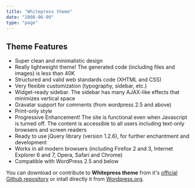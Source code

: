 ```yaml
---
title: "Whitepress theme"
date: "2008-06-09"
type: "page"
---
```


## Theme Features

- Super clean and minimalistic design
- Really lightweight theme! The generated code (including files and images) is less than 40K
- Structured and valid web standards code (XHTML and CSS)
- Very flexible customization (typography, sidebar, etc.)
- Widget-ready sidebar. The sidebar has many AJAX-like effects that minimizes vertical space
- Gravatar support for comments (from wordpress 2.5 and above)
- Print-only style
- Progressive Enhancement! The site is functional even when Javascript is turned off. The content is accessible to all users including text-only browsers and screen readers
- Ready to use jQuery library (version 1.2.6), for further enchantment and development
- Works in all modern browsers (including Firefox 2 and 3, Internet Explorer 6 and 7, Opera, Safari and Chrome)
- Compatible with WordPress 2.5 and below

You can download or contribute to **Whitepress theme** from it's [official Github repository](https://github.com/tsevdos/Whitepress "Whitepress theme Github repo") or intall directly it from [Wordpress.org](https://wordpress.org/themes/whitepress/ "Whitepress theme at Wordpress.org").
